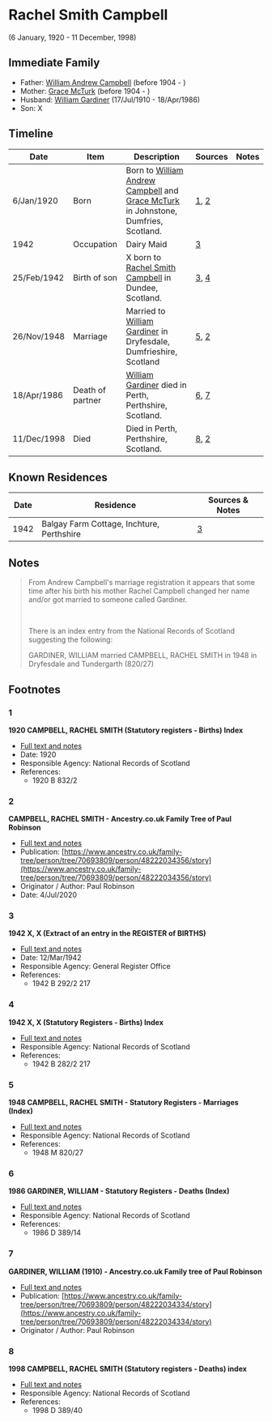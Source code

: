 ﻿---
layout: person
subject_key: i40394043
permalink: /people/i40394043
---

# Rachel Smith Campbell
(6 January, 1920 - 11 December, 1998)

## Immediate Family

* Father: [William Andrew Campbell](./@4716977@-william-andrew-campbell-b1904-d.md) (before 1904 - )
* Mother: [Grace McTurk](./@54145218@-grace-mcturk-b1904-d.md) (before 1904 - )
* Husband: [William Gardiner](./@29232511@-william-gardiner-b1910-7-17-d1986-4-18.md) (17/Jul/1910 - 18/Apr/1986)
* Son: X

## Timeline

Date | Item | Description | Sources | Notes
---|---|---|---|---
6/Jan/1920 | Born | Born to [William Andrew Campbell](./@4716977@-william-andrew-campbell-b1904-d.md) and [Grace McTurk](./@54145218@-grace-mcturk-b1904-d.md) in Johnstone, Dumfries, Scotland. | [1](#1), [2](#2) | 
1942 | Occupation | Dairy Maid | [3](#3) | 
25/Feb/1942 | Birth of son | X born to [Rachel Smith Campbell](./@40394043@-rachel-smith-campbell-b1920-1-6-d1998-12-11.md) in Dundee, Scotland. | [3](#3), [4](#4) | 
26/Nov/1948 | Marriage | Married to [William Gardiner](./@29232511@-william-gardiner-b1910-7-17-d1986-4-18.md) in Dryfesdale, Dumfrieshire, Scotland | [5](#5), [2](#2) | 
18/Apr/1986 | Death of partner | [William Gardiner](./@29232511@-william-gardiner-b1910-7-17-d1986-4-18.md) died in Perth, Perthshire, Scotland. | [6](#6), [7](#7) | 
11/Dec/1998 | Died | Died in Perth, Perthshire, Scotland. | [8](#8), [2](#2) | 

## Known Residences

Date | Residence | Sources & Notes
---|---|---
1942 | Balgay Farm Cottage, Inchture, Perthshire | [3](#3)

## Notes

> From Andrew Campbell's marriage registration it appears that some time after his birth his mother Rachel Campbell changed her name and/or got married to someone called Gardiner.
>
> <br/>
>
> There is an index entry from the National Records of Scotland suggesting the following:
>
> GARDINER, WILLIAM married CAMPBELL, RACHEL SMITH in 1948 in Dryfesdale and Tundergarth (820/27)
>


## Footnotes

### 1

**1920 CAMPBELL, RACHEL SMITH (Statutory registers - Births) Index**

* [Full text and notes](../sources/@86071302@-1920-campbell,-rachel-smith-statutory-registers-births-index.md)
* Date: 1920
* Responsible Agency: National Records of Scotland
* References: 
  * 1920 B 832/2

### 2

**CAMPBELL, RACHEL SMITH - Ancestry.co.uk Family Tree of Paul Robinson**

* [Full text and notes](../sources/@41696708@-campbell,-rachel-smith-ancestry.co.uk-family-tree-of-paul-robinson.md)
* Publication: [https://www.ancestry.co.uk/family-tree/person/tree/70693809/person/48222034356/story](https://www.ancestry.co.uk/family-tree/person/tree/70693809/person/48222034356/story)
* Originator / Author: Paul Robinson
* Date: 4/Jul/2020

### 3

**1942 X, X (Extract of an entry in the REGISTER of BIRTHS)**

* [Full text and notes](../sources/@39336142@-1942-campbell,-andrew-extract-of-an-entry-in-the-register-of-births-.md)
* Date: 12/Mar/1942
* Responsible Agency: General Register Office
* References: 
  * 1942 B 292/2 217

### 4

**1942 X, X (Statutory Registers - Births) Index**

* [Full text and notes](../sources/@15399776@-1942-campbell,-andrew-statutory-registers-births-index.md)
* Responsible Agency: National Records of Scotland
* References: 
  * 1942 B 282/2 217

### 5

**1948 CAMPBELL, RACHEL SMITH - Statutory Registers - Marriages (Index)**

* [Full text and notes](../sources/@29754288@-1948-campbell,-rachel-smith-statutory-registers-marriages-index-.md)
* Responsible Agency: National Records of Scotland
* References: 
  * 1948 M 820/27

### 6

**1986 GARDINER, WILLIAM - Statutory Registers - Deaths (Index)**

* [Full text and notes](../sources/@87515941@-1986-gardiner,-william-statutory-registers-deaths-index-.md)
* Responsible Agency: National Records of Scotland
* References: 
  * 1986 D 389/14

### 7

**GARDINER, WILLIAM (1910) - Ancestry.co.uk Family tree of Paul Robinson**

* [Full text and notes](../sources/@74475196@-gardiner,-william-1910-ancestry.co.uk-family-tree-of-paul-robinson.md)
* Publication: [https://www.ancestry.co.uk/family-tree/person/tree/70693809/person/48222034334/story](https://www.ancestry.co.uk/family-tree/person/tree/70693809/person/48222034334/story)
* Originator / Author: Paul Robinson

### 8

**1998 CAMPBELL, RACHEL SMITH (Statutory registers - Deaths) index**

* [Full text and notes](../sources/@32799771@-1998-campbell,-rachel-smith-statutory-registers-deaths-index.md)
* Responsible Agency: National Records of Scotland
* References: 
  * 1998 D 389/40

